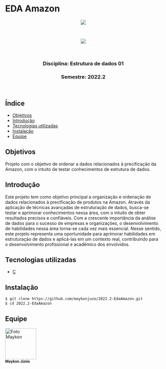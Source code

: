 <h1>EDA Amazon</h1>

<p align="center">
    <img src="http://img.shields.io/static/v1?label=STATUS&message=CONCLUDED&color=GREEN&style=for-the-badge"/>
</p>

<p><br></p>

<p align="center">
    <a href="https://www.unb.br/"><img src="https://github.com/maykonjuso/2022.1-Amicis/assets/89596623/0a192c70-9631-451b-a4ef-eadb2bb892e7"></a>
</p>

<p><br></p>

<p align="center">
    <h3 align="center"><b>Disciplina:</b> Estrutura de dados 01</h3>
    <h3 align="center"><b>Semestre:</b> 2022.2</h3>
</p>

<p><br></p>

<h2>Índice</h2>

- [Objetivos](#objetivos)
- [Introdução](#introdução)
- [Tecnologias utilizadas](#tecnologias-utilizadas)
- [Instalação](#instalação)
- [Equipe](#equipe)

## Objetivos

Projeto com o objetivo de ordenar a dados relacionados à precificação da Amazon, com o intuito de testar conhecimentos de estrutura de dados.

## Introdução

Este projeto tem como objetivo principal a organização e ordenação de dados relacionados à precificação de produtos na Amazon. Através da aplicação de técnicas avançadas de estruturação de dados, busca-se testar e aprimorar conhecimentos nessa área, com o intuito de obter resultados precisos e confiáveis. Com a crescente importância da análise de dados para o sucesso de empresas e organizações, o desenvolvimento de habilidades nessa área torna-se cada vez mais essencial. Nesse sentido, este projeto representa uma oportunidade para aprimorar habilidades em estruturação de dados e aplicá-las em um contexto real, contribuindo para o desenvolvimento profissional e acadêmico dos envolvidos.

## Tecnologias utilizadas

- [C](<https://pt.wikipedia.org/wiki/C_(linguagem_de_programa%C3%A7%C3%A3o)>)

## Instalação

```bash
$ git clone https://github.com/maykonjuso/2022.2-EdaAmazon.git
$ cd 2022.2-EdaAmazon
```

## Equipe

<a href="#">
    <img src="https://avatars.githubusercontent.com/u/89596623?v=4" width="100px;" alt="Foto Maykon"/><br>
    <sub>
        <b>Maykon Júnio</b>
    </sub>
</a>
